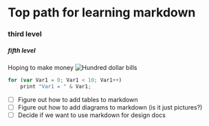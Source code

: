 # Top path for learning markdown
### third level
##### fifth level

Hoping to make money ![Hundred dollar bills](https://cdn.mises.org/styles/social_media/s3/social-media/money1.jpg)

``` javascript
for (var Var1 = 0; Var1 < 10; Var1++)
    print "Var1 = " & Var1;
```

- [ ] Figure out how to add tables to markdown
- [ ] Figure out how to add diagrams to markdown (is it just pictures?)
- [ ] Decide if we want to use markdown for design docs
